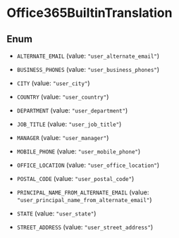 

# Office365BuiltinTranslation

## Enum


* `ALTERNATE_EMAIL` (value: `"user_alternate_email"`)

* `BUSINESS_PHONES` (value: `"user_business_phones"`)

* `CITY` (value: `"user_city"`)

* `COUNTRY` (value: `"user_country"`)

* `DEPARTMENT` (value: `"user_department"`)

* `JOB_TITLE` (value: `"user_job_title"`)

* `MANAGER` (value: `"user_manager"`)

* `MOBILE_PHONE` (value: `"user_mobile_phone"`)

* `OFFICE_LOCATION` (value: `"user_office_location"`)

* `POSTAL_CODE` (value: `"user_postal_code"`)

* `PRINCIPAL_NAME_FROM_ALTERNATE_EMAIL` (value: `"user_principal_name_from_alternate_email"`)

* `STATE` (value: `"user_state"`)

* `STREET_ADDRESS` (value: `"user_street_address"`)



